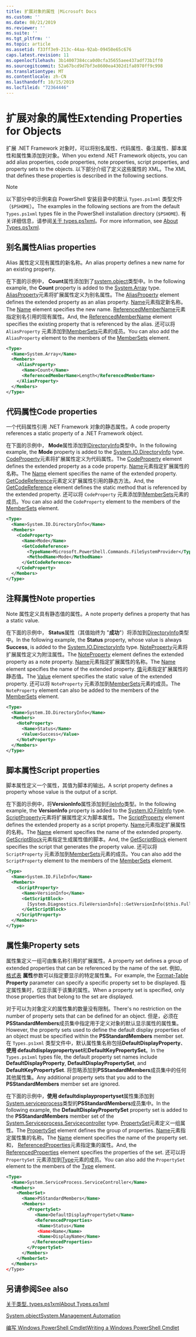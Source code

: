 ```yaml
---
title: 扩展对象的属性 |Microsoft Docs
ms.custom: ''
ms.date: 08/21/2019
ms.reviewer: ''
ms.suite: ''
ms.tgt_pltfrm: ''
ms.topic: article
ms.assetid: f33ff3e9-213c-44aa-92ab-09450e65c676
caps.latest.revision: 11
ms.openlocfilehash: 3b14007384cca0d0cfa35655aee437adf73b1ff0
ms.sourcegitcommit: 52a67bcd9d7bf3e8600ea4302d1fa8970ff9c998
ms.translationtype: MT
ms.contentlocale: zh-CN
ms.lasthandoff: 10/15/2019
ms.locfileid: "72364446"
---
```

# <a name="extending-properties-for-objects"></a><span data-ttu-id="d3809-102">扩展对象的属性</span><span class="sxs-lookup"><span data-stu-id="d3809-102">Extending Properties for Objects</span></span>

<span data-ttu-id="d3809-103">扩展 .NET Framework 对象时，可以将别名属性、代码属性、备注属性、脚本属性和属性集添加到对象。</span><span class="sxs-lookup"><span data-stu-id="d3809-103">When you extend .NET Framework objects, you can add alias properties, code properties, note properties, script properties, and property sets to the objects.</span></span> <span data-ttu-id="d3809-104">以下部分介绍了定义这些属性的 XML。</span><span class="sxs-lookup"><span data-stu-id="d3809-104">The XML that defines these properties is described in the following sections.</span></span>

> [!NOTE]
> <span data-ttu-id="d3809-105">以下部分中的示例来自 PowerShell 安装目录中的默认 `Types.ps1xml` 类型文件（`$PSHOME`）。</span><span class="sxs-lookup"><span data-stu-id="d3809-105">The examples in the following sections are from the default `Types.ps1xml` types file in the PowerShell installation directory (`$PSHOME`).</span></span> <span data-ttu-id="d3809-106">有关详细信息，请参阅[关于 types.ps1xml](/powershell/module/microsoft.powershell.core/about/about_types.ps1xml)。</span><span class="sxs-lookup"><span data-stu-id="d3809-106">For more information, see [About Types.ps1xml](/powershell/module/microsoft.powershell.core/about/about_types.ps1xml).</span></span>

## <a name="alias-properties"></a><span data-ttu-id="d3809-107">别名属性</span><span class="sxs-lookup"><span data-stu-id="d3809-107">Alias properties</span></span>

<span data-ttu-id="d3809-108">Alias 属性定义现有属性的新名称。</span><span class="sxs-lookup"><span data-stu-id="d3809-108">An alias property defines a new name for an existing property.</span></span>

<span data-ttu-id="d3809-109">在下面的示例中， **Count**属性添加到了[system.object](/dotnet/api/System.Array)类型中。</span><span class="sxs-lookup"><span data-stu-id="d3809-109">In the following example, the **Count** property is added to the [System.Array](/dotnet/api/System.Array) type.</span></span> <span data-ttu-id="d3809-110">[AliasProperty](/dotnet/api/system.management.automation.psaliasproperty)元素将扩展属性定义为别名属性。</span><span class="sxs-lookup"><span data-stu-id="d3809-110">The [AliasProperty](/dotnet/api/system.management.automation.psaliasproperty) element defines the extended property as an alias property.</span></span> <span data-ttu-id="d3809-111">[Name](/dotnet/api/system.management.automation.psmemberinfo.name)元素指定新名称。</span><span class="sxs-lookup"><span data-stu-id="d3809-111">The [Name](/dotnet/api/system.management.automation.psmemberinfo.name) element specifies the new name.</span></span> <span data-ttu-id="d3809-112">[ReferencedMemberName](/dotnet/api/system.management.automation.psaliasproperty.referencedmembername)元素指定别名引用的现有属性。</span><span class="sxs-lookup"><span data-stu-id="d3809-112">And, the [ReferencedMemberName](/dotnet/api/system.management.automation.psaliasproperty.referencedmembername) element specifies the existing property that is referenced by the alias.</span></span> <span data-ttu-id="d3809-113">还可以将 `AliasProperty` 元素添加到[MemberSets](/dotnet/api/system.management.automation.psmemberset)元素的成员。</span><span class="sxs-lookup"><span data-stu-id="d3809-113">You can also add the `AliasProperty` element to the members of the [MemberSets](/dotnet/api/system.management.automation.psmemberset) element.</span></span>

```xml
<Type>
  <Name>System.Array</Name>
  <Members>
    <AliasProperty>
      <Name>Count</Name>
      <ReferencedMemberName>Length</ReferencedMemberName>
    </AliasProperty>
  </Members>
</Type>
```

## <a name="code-properties"></a><span data-ttu-id="d3809-114">代码属性</span><span class="sxs-lookup"><span data-stu-id="d3809-114">Code properties</span></span>

<span data-ttu-id="d3809-115">一个代码属性引用 .NET Framework 对象的静态属性。</span><span class="sxs-lookup"><span data-stu-id="d3809-115">A code property references a static property of a .NET Framework object.</span></span>

<span data-ttu-id="d3809-116">在下面的示例中， **Mode**属性添加到[DirectoryInfo](/dotnet/api/System.IO.DirectoryInfo)类型中。</span><span class="sxs-lookup"><span data-stu-id="d3809-116">In the following example, the **Mode** property is added to the [System.IO.DirectoryInfo](/dotnet/api/System.IO.DirectoryInfo) type.</span></span> <span data-ttu-id="d3809-117">[CodeProperty](/dotnet/api/system.management.automation.pscodeproperty)元素将扩展属性定义为代码属性。</span><span class="sxs-lookup"><span data-stu-id="d3809-117">The [CodeProperty](/dotnet/api/system.management.automation.pscodeproperty) element defines the extended property as a code property.</span></span> <span data-ttu-id="d3809-118">[Name](/dotnet/api/system.management.automation.psmemberinfo.name)元素指定扩展属性的名称。</span><span class="sxs-lookup"><span data-stu-id="d3809-118">The [Name](/dotnet/api/system.management.automation.psmemberinfo.name) element specifies the name of the extended property.</span></span> <span data-ttu-id="d3809-119">[GetCodeReference](/dotnet/api/system.management.automation.pscodeproperty.gettercodereference)元素定义扩展属性引用的静态方法。</span><span class="sxs-lookup"><span data-stu-id="d3809-119">And, the [GetCodeReference](/dotnet/api/system.management.automation.pscodeproperty.gettercodereference) element defines the static method that is referenced by the extended property.</span></span> <span data-ttu-id="d3809-120">还可以将 `CodeProperty` 元素添加到[MemberSets](/dotnet/api/system.management.automation.psmemberset)元素的成员。</span><span class="sxs-lookup"><span data-stu-id="d3809-120">You can also add the `CodeProperty` element to the members of the [MemberSets](/dotnet/api/system.management.automation.psmemberset) element.</span></span>

```xml
<Type>
  <Name>System.IO.DirectoryInfo</Name>
  <Members>
    <CodeProperty>
      <Name>Mode</Name>
      <GetCodeReference>
        <TypeName>Microsoft.PowerShell.Commands.FileSystemProvider</TypeName>
        <MethodName>Mode</MethodName>
      </GetCodeReference>
    </CodeProperty>
  </Members>
</Type>
```

## <a name="note-properties"></a><span data-ttu-id="d3809-121">注释属性</span><span class="sxs-lookup"><span data-stu-id="d3809-121">Note properties</span></span>

<span data-ttu-id="d3809-122">Note 属性定义具有静态值的属性。</span><span class="sxs-lookup"><span data-stu-id="d3809-122">A note property defines a property that has a static value.</span></span>

<span data-ttu-id="d3809-123">在下面的示例中， **Status**属性（其值始终为 "**成功**"）将添加到[DirectoryInfo](/dotnet/api/System.IO.DirectoryInfo)类型中。</span><span class="sxs-lookup"><span data-stu-id="d3809-123">In the following example, the **Status** property, whose value is always **Success**, is added to the [System.IO.DirectoryInfo](/dotnet/api/System.IO.DirectoryInfo) type.</span></span> <span data-ttu-id="d3809-124">[NoteProperty](/dotnet/api/system.management.automation.psnoteproperty)元素将扩展属性定义为附注属性。</span><span class="sxs-lookup"><span data-stu-id="d3809-124">The [NoteProperty](/dotnet/api/system.management.automation.psnoteproperty) element defines the extended property as a note property.</span></span> <span data-ttu-id="d3809-125">[Name](/dotnet/api/system.management.automation.psmemberinfo.name)元素指定扩展属性的名称。</span><span class="sxs-lookup"><span data-stu-id="d3809-125">The [Name](/dotnet/api/system.management.automation.psmemberinfo.name) element specifies the name of the extended property.</span></span> <span data-ttu-id="d3809-126">[值](/dotnet/api/system.management.automation.psnoteproperty.value)元素指定扩展属性的静态值。</span><span class="sxs-lookup"><span data-stu-id="d3809-126">The [Value](/dotnet/api/system.management.automation.psnoteproperty.value) element specifies the static value of the extended property.</span></span> <span data-ttu-id="d3809-127">还可以将 `NoteProperty` 元素添加到[MemberSets](/dotnet/api/system.management.automation.psmemberset)元素的成员。</span><span class="sxs-lookup"><span data-stu-id="d3809-127">The `NoteProperty` element can also be added to the members of the [MemberSets](/dotnet/api/system.management.automation.psmemberset) element.</span></span>

```xml
<Type>
  <Name>System.IO.DirectoryInfo</Name>
  <Members>
    <NoteProperty>
      <Name>Status</Name>
      <Value>Success</Value>
    </NoteProperty>
  </Members>
</Type>
```

## <a name="script-properties"></a><span data-ttu-id="d3809-128">脚本属性</span><span class="sxs-lookup"><span data-stu-id="d3809-128">Script properties</span></span>

<span data-ttu-id="d3809-129">脚本属性定义一个属性，其值为脚本的输出。</span><span class="sxs-lookup"><span data-stu-id="d3809-129">A script property defines a property whose value is the output of a script.</span></span>

<span data-ttu-id="d3809-130">在下面的示例中，将**VersionInfo**属性添加到[FileInfo](/dotnet/api/System.IO.FileInfo)类型。</span><span class="sxs-lookup"><span data-stu-id="d3809-130">In the following example, the **VersionInfo** property is added to the [System.IO.FileInfo](/dotnet/api/System.IO.FileInfo) type.</span></span> <span data-ttu-id="d3809-131">[ScriptProperty](/dotnet/api/system.management.automation.psscriptproperty)元素将扩展属性定义为脚本属性。</span><span class="sxs-lookup"><span data-stu-id="d3809-131">The [ScriptProperty](/dotnet/api/system.management.automation.psscriptproperty) element defines the extended property as a script property.</span></span> <span data-ttu-id="d3809-132">[Name](/dotnet/api/system.management.automation.psmemberinfo.name)元素指定扩展属性的名称。</span><span class="sxs-lookup"><span data-stu-id="d3809-132">The [Name](/dotnet/api/system.management.automation.psmemberinfo.name) element specifies the name of the extended property.</span></span> <span data-ttu-id="d3809-133">[GetScriptBlock](/dotnet/api/system.management.automation.psscriptproperty.getterscript)元素指定生成属性值的脚本。</span><span class="sxs-lookup"><span data-stu-id="d3809-133">And, the [GetScriptBlock](/dotnet/api/system.management.automation.psscriptproperty.getterscript) element specifies the script that generates the property value.</span></span> <span data-ttu-id="d3809-134">还可以将 `ScriptProperty` 元素添加到[MemberSets](/dotnet/api/system.management.automation.psmemberset)元素的成员。</span><span class="sxs-lookup"><span data-stu-id="d3809-134">You can also add the `ScriptProperty` element to the members of the [MemberSets](/dotnet/api/system.management.automation.psmemberset) element.</span></span>

```xml
<Type>
  <Name>System.IO.FileInfo</Name>
  <Members>
    <ScriptProperty>
      <Name>VersionInfo</Name>
      <GetScriptBlock>
        [System.Diagnostics.FileVersionInfo]::GetVersionInfo($this.FullName)
      </GetScriptBlock>
    </ScriptProperty>
  </Members>
</Type>
```

## <a name="property-sets"></a><span data-ttu-id="d3809-135">属性集</span><span class="sxs-lookup"><span data-stu-id="d3809-135">Property sets</span></span>

<span data-ttu-id="d3809-136">属性集定义一组可由集名称引用的扩展属性。</span><span class="sxs-lookup"><span data-stu-id="d3809-136">A property set defines a group of extended properties that can be referenced by the name of the set.</span></span>
<span data-ttu-id="d3809-137">例如，[格式表](/powershell/module/Microsoft.PowerShell.Utility/Format-Table)
**属性**参数可以指定要显示的特定属性集。</span><span class="sxs-lookup"><span data-stu-id="d3809-137">For example, the [Format-Table](/powershell/module/Microsoft.PowerShell.Utility/Format-Table)
**Property** parameter can specify a specific property set to be displayed.</span></span> <span data-ttu-id="d3809-138">指定属性集时，仅显示属于该集的属性。</span><span class="sxs-lookup"><span data-stu-id="d3809-138">When a property set is specified, only those properties that belong to the set are displayed.</span></span>

<span data-ttu-id="d3809-139">对于可以为对象定义的属性集的数量没有限制。</span><span class="sxs-lookup"><span data-stu-id="d3809-139">There's no restriction on the number of property sets that can be defined for an object.</span></span> <span data-ttu-id="d3809-140">但是，必须在**PSStandardMembers**成员集中指定用于定义对象的默认显示属性的属性集。</span><span class="sxs-lookup"><span data-stu-id="d3809-140">However, the property sets used to define the default display properties of an object must be specified within the **PSStandardMembers** member set.</span></span> <span data-ttu-id="d3809-141">在 `Types.ps1xml` 类型文件中，默认属性集名称包括**DefaultDisplayProperty**、**使用 defaultdisplaypropertyset**和**DefaultKeyPropertySet**。</span><span class="sxs-lookup"><span data-stu-id="d3809-141">In the `Types.ps1xml` types file, the default property set names include **DefaultDisplayProperty**, **DefaultDisplayPropertySet**, and **DefaultKeyPropertySet**.</span></span> <span data-ttu-id="d3809-142">将忽略添加到**PSStandardMembers**成员集中的任何其他属性集。</span><span class="sxs-lookup"><span data-stu-id="d3809-142">Any additional property sets that you add to the **PSStandardMembers** member set are ignored.</span></span>

<span data-ttu-id="d3809-143">在下面的示例中，**使用 defaultdisplaypropertyset**属性集添加到[System.serviceprocess](/dotnet/api/System.ServiceProcess.ServiceController)类型的**PSStandardMembers**成员集中。</span><span class="sxs-lookup"><span data-stu-id="d3809-143">In the following example, the **DefaultDisplayPropertySet** property set is added to the **PSStandardMembers** member set of the [System.Serviceprocess.Servicecontroller](/dotnet/api/System.ServiceProcess.ServiceController) type.</span></span> <span data-ttu-id="d3809-144">[PropertySet](/dotnet/api/system.management.automation.pspropertyset)元素定义一组属性。</span><span class="sxs-lookup"><span data-stu-id="d3809-144">The [PropertySet](/dotnet/api/system.management.automation.pspropertyset) element defines the group of properties.</span></span> <span data-ttu-id="d3809-145">[Name](/dotnet/api/system.management.automation.psmemberinfo.name)元素指定属性集的名称。</span><span class="sxs-lookup"><span data-stu-id="d3809-145">The [Name](/dotnet/api/system.management.automation.psmemberinfo.name) element specifies the name of the property set.</span></span> <span data-ttu-id="d3809-146">和， [ReferencedProperties](/dotnet/api/system.management.automation.pspropertyset.referencedpropertynames)元素指定集的属性。</span><span class="sxs-lookup"><span data-stu-id="d3809-146">And, the [ReferencedProperties](/dotnet/api/system.management.automation.pspropertyset.referencedpropertynames) element specifies the properties of the set.</span></span> <span data-ttu-id="d3809-147">还可以将 `PropertySet` 元素添加到[Type](/dotnet/api/system.management.automation.pstypename)元素的成员。</span><span class="sxs-lookup"><span data-stu-id="d3809-147">You can also add the `PropertySet` element to the members of the [Type](/dotnet/api/system.management.automation.pstypename) element.</span></span>

```xml
<Type>
  <Name>System.ServiceProcess.ServiceController</Name>
  <Members>
    <MemberSet>
      <Name>PSStandardMembers</Name>
      <Members>
        <PropertySet>
           <Name>DefaultDisplayPropertySet</Name>
           <ReferencedProperties>
            <Name>Status</Name
            <Name>Name</Name>
            <Name>DisplayName</Name>
          </ReferencedProperties>
        </PropertySet>
      </Members>
    </MemberSet>
  </Members>
</Type>
```

## <a name="see-also"></a><span data-ttu-id="d3809-148">另请参阅</span><span class="sxs-lookup"><span data-stu-id="d3809-148">See also</span></span>

[<span data-ttu-id="d3809-149">关于类型. types.ps1xml</span><span class="sxs-lookup"><span data-stu-id="d3809-149">About Types.ps1xml</span></span>](/powershell/module/microsoft.powershell.core/about/about_types.ps1xml)

[<span data-ttu-id="d3809-150">System.object</span><span class="sxs-lookup"><span data-stu-id="d3809-150">System.Management.Automation</span></span>](/dotnet/api/System.Management.Automation)

[<span data-ttu-id="d3809-151">编写 Windows PowerShell Cmdlet</span><span class="sxs-lookup"><span data-stu-id="d3809-151">Writing a Windows PowerShell Cmdlet</span></span>](./writing-a-windows-powershell-cmdlet.md)

